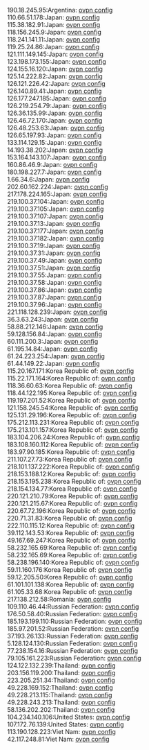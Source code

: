 190.18.245.95:Argentina: [ovpn config](vpn/190_18_245_95.ovpn)  
110.66.51.178:Japan: [ovpn config](vpn/110_66_51_178.ovpn)  
115.38.182.91:Japan: [ovpn config](vpn/115_38_182_91.ovpn)  
118.156.245.9:Japan: [ovpn config](vpn/118_156_245_9.ovpn)  
118.241.141.11:Japan: [ovpn config](vpn/118_241_141_11.ovpn)  
119.25.24.86:Japan: [ovpn config](vpn/119_25_24_86.ovpn)  
121.111.149.145:Japan: [ovpn config](vpn/121_111_149_145.ovpn)  
123.198.173.155:Japan: [ovpn config](vpn/123_198_173_155.ovpn)  
124.155.16.120:Japan: [ovpn config](vpn/124_155_16_120.ovpn)  
125.14.222.82:Japan: [ovpn config](vpn/125_14_222_82.ovpn)  
126.121.226.42:Japan: [ovpn config](vpn/126_121_226_42.ovpn)  
126.140.89.41:Japan: [ovpn config](vpn/126_140_89_41.ovpn)  
126.177.247.185:Japan: [ovpn config](vpn/126_177_247_185.ovpn)  
126.219.254.79:Japan: [ovpn config](vpn/126_219_254_79.ovpn)  
126.36.135.99:Japan: [ovpn config](vpn/126_36_135_99.ovpn)  
126.46.72.170:Japan: [ovpn config](vpn/126_46_72_170.ovpn)  
126.48.253.63:Japan: [ovpn config](vpn/126_48_253_63.ovpn)  
126.65.197.93:Japan: [ovpn config](vpn/126_65_197_93.ovpn)  
133.114.129.15:Japan: [ovpn config](vpn/133_114_129_15.ovpn)  
14.193.38.202:Japan: [ovpn config](vpn/14_193_38_202.ovpn)  
153.164.143.107:Japan: [ovpn config](vpn/153_164_143_107.ovpn)  
160.86.46.9:Japan: [ovpn config](vpn/160_86_46_9.ovpn)  
180.198.227.7:Japan: [ovpn config](vpn/180_198_227_7.ovpn)  
1.66.34.6:Japan: [ovpn config](vpn/1_66_34_6.ovpn)  
202.60.162.224:Japan: [ovpn config](vpn/202_60_162_224.ovpn)  
217.178.224.165:Japan: [ovpn config](vpn/217_178_224_165.ovpn)  
219.100.37.104:Japan: [ovpn config](vpn/219_100_37_104.ovpn)  
219.100.37.105:Japan: [ovpn config](vpn/219_100_37_105.ovpn)  
219.100.37.107:Japan: [ovpn config](vpn/219_100_37_107.ovpn)  
219.100.37.13:Japan: [ovpn config](vpn/219_100_37_13.ovpn)  
219.100.37.177:Japan: [ovpn config](vpn/219_100_37_177.ovpn)  
219.100.37.182:Japan: [ovpn config](vpn/219_100_37_182.ovpn)  
219.100.37.19:Japan: [ovpn config](vpn/219_100_37_19.ovpn)  
219.100.37.31:Japan: [ovpn config](vpn/219_100_37_31.ovpn)  
219.100.37.49:Japan: [ovpn config](vpn/219_100_37_49.ovpn)  
219.100.37.51:Japan: [ovpn config](vpn/219_100_37_51.ovpn)  
219.100.37.55:Japan: [ovpn config](vpn/219_100_37_55.ovpn)  
219.100.37.58:Japan: [ovpn config](vpn/219_100_37_58.ovpn)  
219.100.37.86:Japan: [ovpn config](vpn/219_100_37_86.ovpn)  
219.100.37.87:Japan: [ovpn config](vpn/219_100_37_87.ovpn)  
219.100.37.96:Japan: [ovpn config](vpn/219_100_37_96.ovpn)  
221.118.128.239:Japan: [ovpn config](vpn/221_118_128_239.ovpn)  
36.3.63.243:Japan: [ovpn config](vpn/36_3_63_243.ovpn)  
58.88.212.146:Japan: [ovpn config](vpn/58_88_212_146.ovpn)  
59.128.156.84:Japan: [ovpn config](vpn/59_128_156_84.ovpn)  
60.111.200.3:Japan: [ovpn config](vpn/60_111_200_3.ovpn)  
61.195.14.84:Japan: [ovpn config](vpn/61_195_14_84.ovpn)  
61.24.223.254:Japan: [ovpn config](vpn/61_24_223_254.ovpn)  
61.44.149.22:Japan: [ovpn config](vpn/61_44_149_22.ovpn)  
115.20.167.171:Korea Republic of: [ovpn config](vpn/115_20_167_171.ovpn)  
115.22.171.164:Korea Republic of: [ovpn config](vpn/115_22_171_164.ovpn)  
118.36.60.63:Korea Republic of: [ovpn config](vpn/118_36_60_63.ovpn)  
118.44.122.195:Korea Republic of: [ovpn config](vpn/118_44_122_195.ovpn)  
119.197.201.52:Korea Republic of: [ovpn config](vpn/119_197_201_52.ovpn)  
121.158.245.54:Korea Republic of: [ovpn config](vpn/121_158_245_54.ovpn)  
125.131.29.196:Korea Republic of: [ovpn config](vpn/125_131_29_196.ovpn)  
175.212.113.231:Korea Republic of: [ovpn config](vpn/175_212_113_231.ovpn)  
175.213.101.157:Korea Republic of: [ovpn config](vpn/175_213_101_157.ovpn)  
183.104.206.24:Korea Republic of: [ovpn config](vpn/183_104_206_24.ovpn)  
183.108.160.112:Korea Republic of: [ovpn config](vpn/183_108_160_112.ovpn)  
183.97.90.185:Korea Republic of: [ovpn config](vpn/183_97_90_185.ovpn)  
211.107.27.73:Korea Republic of: [ovpn config](vpn/211_107_27_73.ovpn)  
218.101.137.222:Korea Republic of: [ovpn config](vpn/218_101_137_222.ovpn)  
218.153.188.12:Korea Republic of: [ovpn config](vpn/218_153_188_12.ovpn)  
218.153.195.238:Korea Republic of: [ovpn config](vpn/218_153_195_238.ovpn)  
218.154.134.77:Korea Republic of: [ovpn config](vpn/218_154_134_77.ovpn)  
220.121.210.79:Korea Republic of: [ovpn config](vpn/220_121_210_79.ovpn)  
220.121.215.67:Korea Republic of: [ovpn config](vpn/220_121_215_67.ovpn)  
220.67.72.196:Korea Republic of: [ovpn config](vpn/220_67_72_196.ovpn)  
220.71.31.83:Korea Republic of: [ovpn config](vpn/220_71_31_83.ovpn)  
222.110.115.12:Korea Republic of: [ovpn config](vpn/222_110_115_12.ovpn)  
39.112.143.53:Korea Republic of: [ovpn config](vpn/39_112_143_53.ovpn)  
49.167.69.247:Korea Republic of: [ovpn config](vpn/49_167_69_247.ovpn)  
58.232.165.69:Korea Republic of: [ovpn config](vpn/58_232_165_69.ovpn)  
58.232.165.69:Korea Republic of: [ovpn config](vpn/58_232_165_69.ovpn)  
58.238.196.140:Korea Republic of: [ovpn config](vpn/58_238_196_140.ovpn)  
59.11.160.176:Korea Republic of: [ovpn config](vpn/59_11_160_176.ovpn)  
59.12.205.50:Korea Republic of: [ovpn config](vpn/59_12_205_50.ovpn)  
61.101.101.138:Korea Republic of: [ovpn config](vpn/61_101_101_138.ovpn)  
61.105.33.68:Korea Republic of: [ovpn config](vpn/61_105_33_68.ovpn)  
217.138.212.58:Romania: [ovpn config](vpn/217_138_212_58.ovpn)  
109.110.46.44:Russian Federation: [ovpn config](vpn/109_110_46_44.ovpn)  
176.50.58.40:Russian Federation: [ovpn config](vpn/176_50_58_40.ovpn)  
185.193.199.110:Russian Federation: [ovpn config](vpn/185_193_199_110.ovpn)  
185.97.201.52:Russian Federation: [ovpn config](vpn/185_97_201_52.ovpn)  
37.193.26.133:Russian Federation: [ovpn config](vpn/37_193_26_133.ovpn)  
5.128.124.130:Russian Federation: [ovpn config](vpn/5_128_124_130.ovpn)  
77.238.154.16:Russian Federation: [ovpn config](vpn/77_238_154_16.ovpn)  
79.105.161.223:Russian Federation: [ovpn config](vpn/79_105_161_223.ovpn)  
124.122.132.239:Thailand: [ovpn config](vpn/124_122_132_239.ovpn)  
203.156.119.200:Thailand: [ovpn config](vpn/203_156_119_200.ovpn)  
223.205.251.34:Thailand: [ovpn config](vpn/223_205_251_34.ovpn)  
49.228.169.152:Thailand: [ovpn config](vpn/49_228_169_152.ovpn)  
49.228.213.115:Thailand: [ovpn config](vpn/49_228_213_115.ovpn)  
49.228.243.213:Thailand: [ovpn config](vpn/49_228_243_213.ovpn)  
58.136.202.202:Thailand: [ovpn config](vpn/58_136_202_202.ovpn)  
104.234.140.106:United States: [ovpn config](vpn/104_234_140_106.ovpn)  
107.172.76.139:United States: [ovpn config](vpn/107_172_76_139.ovpn)  
113.190.128.223:Viet Nam: [ovpn config](vpn/113_190_128_223.ovpn)  
42.117.248.81:Viet Nam: [ovpn config](vpn/42_117_248_81.ovpn)  

